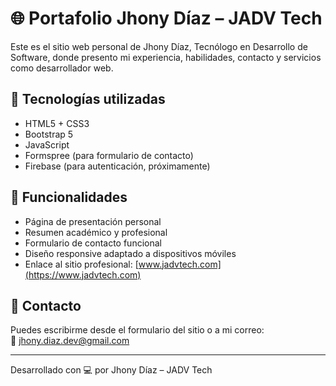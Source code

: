 # 🌐 Portafolio Jhony Díaz – JADV Tech

Este es el sitio web personal de Jhony Díaz, Tecnólogo en Desarrollo de Software, donde presento mi experiencia, habilidades, contacto y servicios como desarrollador web.

## 🚀 Tecnologías utilizadas

- HTML5 + CSS3
- Bootstrap 5
- JavaScript
- Formspree (para formulario de contacto)
- Firebase (para autenticación, próximamente)

## 🧠 Funcionalidades

- Página de presentación personal
- Resumen académico y profesional
- Formulario de contacto funcional
- Diseño responsive adaptado a dispositivos móviles
- Enlace al sitio profesional: [www.jadvtech.com](https://www.jadvtech.com)

## 📩 Contacto

Puedes escribirme desde el formulario del sitio o a mi correo:  
📧 jhony.diaz.dev@gmail.com

---

Desarrollado con 💻 por Jhony Díaz – JADV Tech
